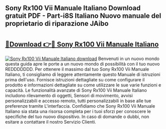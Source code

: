 ## Sony Rx100 Vii Manuale Italiano Download gratuit PDF - Part-i8S Italiano Nuovo manuale del proprietario di riparazione JAibo

# <h2><a href="http://dfe4mz4.blite.top/?on=Sony+Rx100+Vii+Manuale+Italiano">🔗Download 👉🔴 Sony Rx100 Vii Manuale Italiano</a></h2>

[![Sony Rx100 Vii Manuale Italiano download](https://i.imgur.com/lujVjoI.png)](http://dfe4mz4.blite.top/?on=Sony+Rx100+Vii+Manuale+Italiano)
Benvenuti in un nuovo mondo questa guida apre le porte a un nuovo mondo di possibilità con il tuo nuovo REDDDDDDD. Per ottenere il massimo dal tuo Sony Rx100 Vii Manuale Italiano, ti consigliamo di leggere attentamente questo Manuale di istruzioni prima dell'uso. Fornisce istruzioni dettagliate su come configurare il prodotto e informazioni dettagliate su come utilizzare le sue varie funzioni e capacità. Le funzionalità avanzate di Sony Rx100 Vii Manuale Italiano includono rilevamento di oggetti, Sensori di movimento, avvisi personalizzabili e accesso remoto, tutti personalizzabili in base alle tue preferenze tramite L'interfaccia. Confidiamo che Sony Rx100 Vii Manuale Italiano sia stata una risorsa completa per i tuoi sforzi per conoscere le specifiche del tuo nuovo dispositivo. In caso di domande o dubbi, non esitare a contattare il nostro Servizio Clienti.
